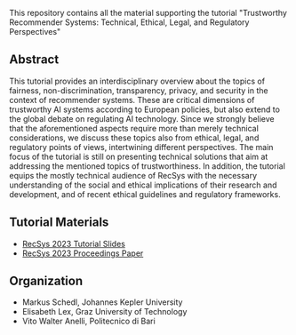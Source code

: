 This repository contains all the material supporting the tutorial "Trustworthy Recommender Systems: Technical, Ethical, Legal, and Regulatory Perspectives"
## Abstract

This tutorial provides an interdisciplinary overview about the topics of fairness, non-discrimination, transparency, privacy, and security
in the context of recommender systems. These are critical dimensions of trustworthy AI systems according to European policies,
but also extend to the global debate on regulating AI technology. Since we strongly believe that the aforementioned aspects require
more than merely technical considerations, we discuss these topics also from ethical, legal, and regulatory points of views, intertwining
different perspectives. The main focus of the tutorial is still on presenting technical solutions that aim at addressing the mentioned
topics of trustworthiness. In addition, the tutorial equips the mostly technical audience of RecSys with the necessary understanding of
the social and ethical implications of their research and development, and of recent ethical guidelines and regulatory frameworks.

## Tutorial Materials

* [RecSys 2023 Tutorial Slides](RecSys_2023_TARS_slides.pdf)
* [RecSys 2023 Proceedings Paper](RecSys_2023_Tutorial__Trustworthy_Recommender_Systems.pdf)

## Organization

* Markus Schedl, Johannes Kepler University
* Elisabeth Lex, Graz University of Technology
* Vito Walter Anelli, Politecnico di Bari
